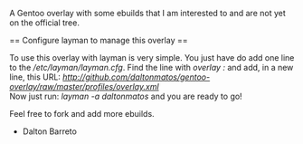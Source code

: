 A Gentoo overlay with some ebuilds that I am interested to and are not yet on the official tree.  


== Configure layman to manage this overlay ==

 To use this overlay with layman is very simple. You just have do add one line to the _/etc/layman/layman.cfg_. Find the line with _overlay :_ and add, in a new line, this URL: _http://github.com/daltonmatos/gentoo-overlay/raw/master/profiles/overlay.xml_  
 Now just run: _layman -a daltonmatos_ and you are ready to go!  

Feel free to fork and add more ebuilds.  

 - Dalton Barreto
